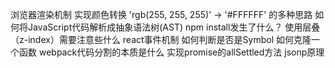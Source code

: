 浏览器渲染机制
实现颜色转换 'rgb(255, 255, 255)' -> '#FFFFFF' 的多种思路
如何将JavaScript代码解析成抽象语法树(AST)
npm install发生了什么？
使用层叠（z-index）需要注意些什么
react事件机制
如何判断是否是Symbol
如何克隆一个函数
webpack代码分割的本质是什么
实现promise的allSettled方法
jsonp原理